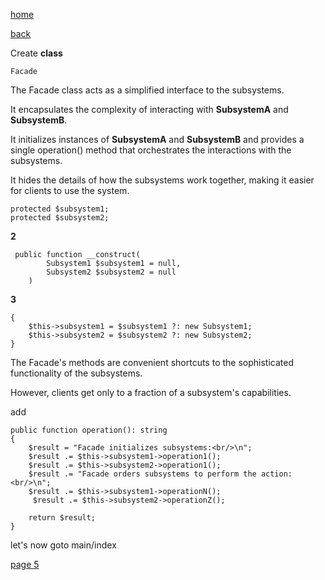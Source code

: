 [home](./page01.md)

[back](./page03.md)

Create **class**
```
Facade
```


The Facade class acts as a simplified interface to the subsystems. 

It encapsulates the complexity of interacting with **SubsystemA** and **SubsystemB**. 

It initializes instances of **SubsystemA** and **SubsystemB** and provides a single operation() method that orchestrates the interactions with the subsystems. 

It hides the details of how the subsystems work together, making it easier for clients to use the system.
```
protected $subsystem1;
protected $subsystem2;
```
**2**
```
 public function __construct(
        Subsystem1 $subsystem1 = null,
        Subsystem2 $subsystem2 = null
    ) 
```

**3**
```
{
    $this->subsystem1 = $subsystem1 ?: new Subsystem1;
    $this->subsystem2 = $subsystem2 ?: new Subsystem2;
}
```

 The Facade's methods are convenient shortcuts to the sophisticated  functionality of the subsystems. 
 
However, clients get only to a fraction  of a subsystem's capabilities.

add
```
public function operation(): string
{
    $result = "Facade initializes subsystems:<br/>\n";
    $result .= $this->subsystem1->operation1();
    $result .= $this->subsystem2->operation1();
    $result .= "Facade orders subsystems to perform the action:<br/>\n";
    $result .= $this->subsystem1->operationN();
     $result .= $this->subsystem2->operationZ();

    return $result;
}
```


let's now goto main/index

[page 5](./page05.md)
